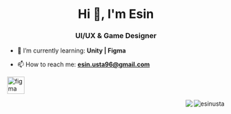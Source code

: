 <h1 align="center">Hi 👋, I'm Esin</h1>
<h3 align="center">UI/UX & Game Designer</h3>

- 🌱 I’m currently learning: **Unity | Figma**

- 📫 How to reach me: **esin.usta96@gmail.com**

<p> 
<a href="https:// www.figma.com/" target="_blank" rel="noreferrer"> <img src="https://www.vectorlogo.zone/logos/figma/figma-icon.svg" alt="figma" width= "40" height="40"/> </a> 
</a> 
</p>

<p><img align="right" src="https://github-readme-stats.vercel.app/api/top-langs?username=esinusta&show_icons=true&theme=tokyonight&locale=en&layout=compact" alt="esinusta" /></p>

<p> <img align="right" src="https://github-readme-stats.vercel.app/api?username=esinusta&show_icons=true&theme=tokyonight&locale=en" alt=" " /></p>
